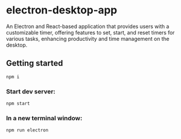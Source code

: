 # electron-desktop-app

An Electron and React-based application that provides users with a customizable timer, offering features to set, start, and reset timers for various tasks, enhancing productivity and time management on the desktop.

## Getting started

`npm i`

### Start dev server:

`npm start`

### In a new terminal window:

`npm run electron`
